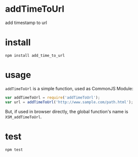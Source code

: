 # addTimeToUrl
add timestamp to url

# install

```hash
npm install add_time_to_url
```

# usage

`addTimeToUrl` is a simple function, used as CommonJS Module:

```javascript
var addTimeToUrl = require('addTimeToUrl');
var url = addTimeToUrl('http://www.sample.com/path.html');
```

But, if used in browser directly, the global function's name is `XSM_addTimeToUrl`.

# test

```hash
npm test
```
